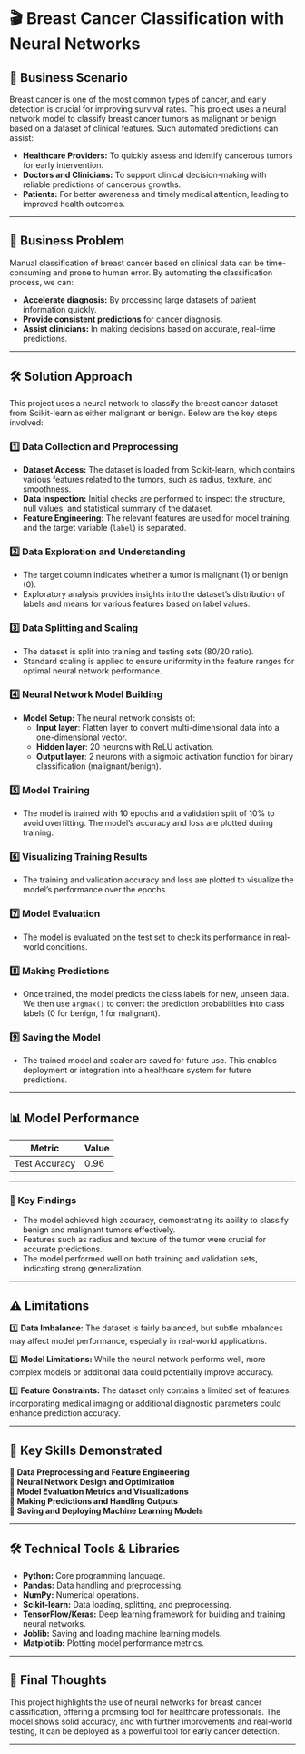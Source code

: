 # 🎬 Breast Cancer Classification with Neural Networks

## 🚀 Business Scenario

Breast cancer is one of the most common types of cancer, and early detection is crucial for improving survival rates. This project uses a neural network model to classify breast cancer tumors as malignant or benign based on a dataset of clinical features. Such automated predictions can assist:

- **Healthcare Providers:** To quickly assess and identify cancerous tumors for early intervention.
- **Doctors and Clinicians:** To support clinical decision-making with reliable predictions of cancerous growths.
- **Patients:** For better awareness and timely medical attention, leading to improved health outcomes.

---

## 🧠 Business Problem

Manual classification of breast cancer based on clinical data can be time-consuming and prone to human error. By automating the classification process, we can:

- **Accelerate diagnosis:** By processing large datasets of patient information quickly.
- **Provide consistent predictions** for cancer diagnosis.
- **Assist clinicians:** In making decisions based on accurate, real-time predictions.

---

## 🛠️ Solution Approach

This project uses a neural network to classify the breast cancer dataset from Scikit-learn as either malignant or benign. Below are the key steps involved:

### 1️⃣ **Data Collection and Preprocessing**

- **Dataset Access:** The dataset is loaded from Scikit-learn, which contains various features related to the tumors, such as radius, texture, and smoothness.
- **Data Inspection:** Initial checks are performed to inspect the structure, null values, and statistical summary of the dataset.
- **Feature Engineering:** The relevant features are used for model training, and the target variable (`label`) is separated.

### 2️⃣ **Data Exploration and Understanding**

- The target column indicates whether a tumor is malignant (1) or benign (0).
- Exploratory analysis provides insights into the dataset’s distribution of labels and means for various features based on label values.

### 3️⃣ **Data Splitting and Scaling**

- The dataset is split into training and testing sets (80/20 ratio).
- Standard scaling is applied to ensure uniformity in the feature ranges for optimal neural network performance.

### 4️⃣ **Neural Network Model Building**

- **Model Setup:** The neural network consists of:
  - **Input layer**: Flatten layer to convert multi-dimensional data into a one-dimensional vector.
  - **Hidden layer**: 20 neurons with ReLU activation.
  - **Output layer**: 2 neurons with a sigmoid activation function for binary classification (malignant/benign).

### 5️⃣ **Model Training**

- The model is trained with 10 epochs and a validation split of 10% to avoid overfitting. The model’s accuracy and loss are plotted during training.

### 6️⃣ **Visualizing Training Results**

- The training and validation accuracy and loss are plotted to visualize the model’s performance over the epochs.

### 7️⃣ **Model Evaluation**

- The model is evaluated on the test set to check its performance in real-world conditions.

### 8️⃣ **Making Predictions**

- Once trained, the model predicts the class labels for new, unseen data. We then use `argmax()` to convert the prediction probabilities into class labels (0 for benign, 1 for malignant).

### 9️⃣ **Saving the Model**

- The trained model and scaler are saved for future use. This enables deployment or integration into a healthcare system for future predictions.

---

## 📊 Model Performance

| Metric        | Value |
| ------------- | ----- |
| Test Accuracy | 0.96  |

---

### 🔖 Key Findings

- The model achieved high accuracy, demonstrating its ability to classify benign and malignant tumors effectively.
- Features such as radius and texture of the tumor were crucial for accurate predictions.
- The model performed well on both training and validation sets, indicating strong generalization.

---

## ⚠️ Limitations

1️⃣ **Data Imbalance:** The dataset is fairly balanced, but subtle imbalances may affect model performance, especially in real-world applications.

2️⃣ **Model Limitations:** While the neural network performs well, more complex models or additional data could potentially improve accuracy.

3️⃣ **Feature Constraints:** The dataset only contains a limited set of features; incorporating medical imaging or additional diagnostic parameters could enhance prediction accuracy.

---

## 🔄 Key Skills Demonstrated

🔹 **Data Preprocessing and Feature Engineering**  
🔹 **Neural Network Design and Optimization**  
🔹 **Model Evaluation Metrics and Visualizations**  
🔹 **Making Predictions and Handling Outputs**  
🔹 **Saving and Deploying Machine Learning Models**

---

## 🛠️ Technical Tools & Libraries

- **Python:** Core programming language.
- **Pandas:** Data handling and preprocessing.
- **NumPy:** Numerical operations.
- **Scikit-learn:** Data loading, splitting, and preprocessing.
- **TensorFlow/Keras:** Deep learning framework for building and training neural networks.
- **Joblib:** Saving and loading machine learning models.
- **Matplotlib:** Plotting model performance metrics.

---

## 🚀 Final Thoughts

This project highlights the use of neural networks for breast cancer classification, offering a promising tool for healthcare professionals. The model shows solid accuracy, and with further improvements and real-world testing, it can be deployed as a powerful tool for early cancer detection.

---
